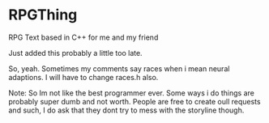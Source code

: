 # RPGThing
RPG Text based in C++ for me and my friend

Just added this probably a little too late.

So, yeah. Sometimes my comments say races when i mean neural adaptions. I will have to change races.h also.
 
 Note: So Im not like the best programmer ever. Some ways i do things are probably super dumb and not worth. People are free to create oull requests and such, I do ask that they dont try to mess with the storyline though. 
